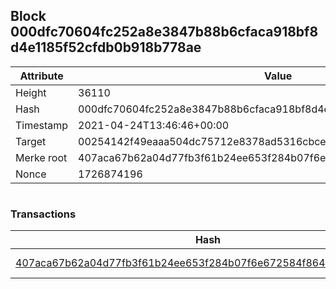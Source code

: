 ## Block 000dfc70604fc252a8e3847b88b6cfaca918bf8d4e1185f52cfdb0b918b778ae

Attribute | Value
--- | ---
Height | 36110
Hash | 000dfc70604fc252a8e3847b88b6cfaca918bf8d4e1185f52cfdb0b918b778ae
Timestamp | 2021-04-24T13:46:46+00:00
Target | 00254142f49eaaa504dc75712e8378ad5316cbcead634704b3734b6271167cc4
Merke root | 407aca67b62a04d77fb3f61b24ee653f284b07f6e672584f86456e5b6ffe6cb7
Nonce | 1726874196

```

```

### Transactions

Hash | Amount
--- | ---
[407aca67b62a04d77fb3f61b24ee653f284b07f6e672584f86456e5b6ffe6cb7](407aca67b62a04d77fb3f61b24ee653f284b07f6e672584f86456e5b6ffe6cb7.md) | 10.00000000 SKEPTI 
